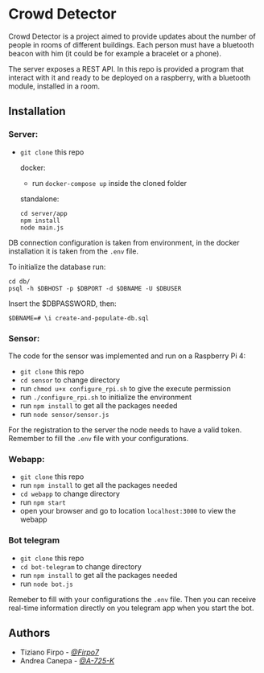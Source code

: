 # Crowd Detector

Crowd Detector is a project aimed to provide updates about the number of people in rooms of different buildings. Each person must have a bluetooth beacon with him (it could be for example a bracelet or a phone).

The server exposes a REST API. In this repo is provided a program that interact with it and ready to be deployed on a raspberry, with a bluetooth module, installed in a room.

## Installation

### Server:
* ```git clone``` this repo

  docker:
  * run ```docker-compose up``` inside the cloned folder
  
  standalone:
  ```
  cd server/app
  npm install
  node main.js
  ```

DB connection configuration is taken from environment, in the docker installation it is taken from the ```.env``` file.

To initialize the database run:
```
cd db/
psql -h $DBHOST -p $DBPORT -d $DBNAME -U $DBUSER
```

Insert the $DBPASSWORD, then:
```
$DBNAME=# \i create-and-populate-db.sql
```

### Sensor:
The code for the sensor was implemented and run on a Raspberry Pi 4:
* ```git clone``` this repo
* ```cd sensor``` to change directory
* run ```chmod u+x configure_rpi.sh``` to give the execute permission
* run ```./configure_rpi.sh``` to initialize the environment
* run ```npm install``` to get all the packages needed
* run ```node sensor/sensor.js```

For the registration to the server the node needs to have a valid token. Remember to fill the `.env` file with your configurations.

### Webapp:
* ```git clone``` this repo
* run ```npm install``` to get all the packages needed
* ```cd webapp``` to change directory
* run ```npm start```
* open your browser and go to location ```localhost:3000``` to view the webapp

### Bot telegram
* ```git clone``` this repo
* ```cd bot-telegram``` to change directory
* run ```npm install``` to get all the packages needed
* run ```node bot.js```

Remeber to fill with your configurations the `.env` file. Then you can receive real-time information directly on you telegram app when you start the bot.

## Authors
* Tiziano Firpo - [*@Firpo7*](https://github.com/Firpo7)
* Andrea Canepa - [*@A-725-K*](https://github.com/A-725-K)